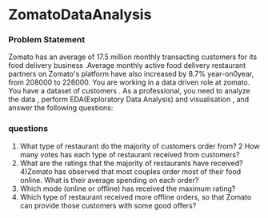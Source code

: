 # ZomatoDataAnalysis

### Problem Statement
 Zomato has an average of 17.5 million monthly transacting customers for its
food delivery business .Average monthly active food delivery restaurant partners
on Zomato's platform have also increased by 8.7% year-on0year, from 208000  to 226000. 
You are working in a data driven role at zomato. You have a dataset of customers .
As a professional, you need to analyze the data , perform EDA(Exploratory Data Analysis)
and visualisation , and  answer the following questions:
### questions
1) What type of restaurant do the majority of customers order from?
2 How many votes has each type of restaurant received from customers?
3) What are the ratings that the majority of restaurants have received?
4)Zomato has observed that most couples order most of their food online. What is their
average spending on each order?
5) Which mode (online or offline) has received the maximum rating?
 6) Which type of restaurant received more offline orders, so that Zomato can provide those 
customers with some good offers?
